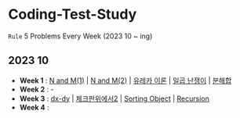 # Coding-Test-Study
`Rule` 5 Problems Every Week (2023 10 ~ ing)


## 2023 10 
- **Week 1** : [N and M(1)](Baekjun/Backtracking/Silver-3-15649-N_and_M(1).md) | [N and M(2)](Baekjun/Backtracking/Silver-3-15650-N_and_M(2).md) | [유레카 이론](Baekjun/Brute-force/Bronze-1-10448-유레카_이론.md) | [일곱 난쟁이](Baekjun/Brute-force/Bronze-1-2309-일곱_난쟁이.md) | [분해합](Baekjun/Brute-force/Bronze-2-2231-분해합.md)
- **Week 2** : -
- **Week 3** : [dx-dy](CodeTree/Simulation/dx-dy.md) | [체크판위에서2](CodeTree/Brute-force/체크판위에서2.md) | [Sorting Object](CodeTree/Sorting/Object.md) | [Recursion](Concept/Recursion.md)
- **Week 4** :
